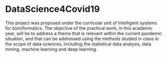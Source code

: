 # DataScience4Covid19
This project was proposed under the curricular unit of Intelligent systems for bioinformatics. The objective of the practical work, in this academic year, will be to address a theme that is relevant within the current pandemic situation, and that can be addressed using the methods studied in class in the scope of data sciences, including the statistical data analysis, data mining, machine learning and deep learning.
